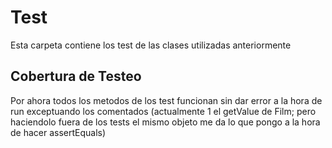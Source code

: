 # Test
Esta carpeta contiene los test de las clases utilizadas anteriormente

## Cobertura de Testeo
Por ahora todos los metodos de los test funcionan sin dar error a la hora de run exceptuando los comentados (actualmente 1 el getValue de Film; pero haciendolo fuera de los tests el mismo objeto me da lo que pongo a la hora de hacer assertEquals)
